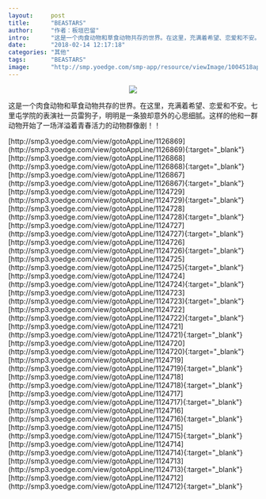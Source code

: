 ```yaml
---
layout:     post
title:      "BEASTARS"
author:     "作者：板垣巴留"
intro:      "这是一个肉食动物和草食动物共存的世界。在这里，充满着希望、恋爱和不安。七里屯学院的表演社一员雷狗子，明明是一条狼却意外的心思细腻。这样的他和一群动物开始了一场洋溢着青春活力的动物群像剧！！"
date:       "2018-02-14 12:17:18"
categories: "其他"
tags:       "BEASTARS"
image:      "http://smp.yoedge.com/smp-app/resource/viewImage/1004518appline.png"
---
```

<div style="text-align: center">
<p><img src="http://smp.yoedge.com/smp-app/resource/viewImage/1004518appline.png"/></p>
</div>
<p class="post-meta">
<span>这是一个肉食动物和草食动物共存的世界。在这里，充满着希望、恋爱和不安。七里屯学院的表演社一员雷狗子，明明是一条狼却意外的心思细腻。这样的他和一群动物开始了一场洋溢着青春活力的动物群像剧！！</span>
</p>
[http://smp3.yoedge.com/view/gotoAppLine/1126869](http://smp3.yoedge.com/view/gotoAppLine/1126869){:target="_blank"}
[http://smp3.yoedge.com/view/gotoAppLine/1126868](http://smp3.yoedge.com/view/gotoAppLine/1126868){:target="_blank"}
[http://smp3.yoedge.com/view/gotoAppLine/1126867](http://smp3.yoedge.com/view/gotoAppLine/1126867){:target="_blank"}
[http://smp3.yoedge.com/view/gotoAppLine/1124729](http://smp3.yoedge.com/view/gotoAppLine/1124729){:target="_blank"}
[http://smp3.yoedge.com/view/gotoAppLine/1124728](http://smp3.yoedge.com/view/gotoAppLine/1124728){:target="_blank"}
[http://smp3.yoedge.com/view/gotoAppLine/1124727](http://smp3.yoedge.com/view/gotoAppLine/1124727){:target="_blank"}
[http://smp3.yoedge.com/view/gotoAppLine/1124726](http://smp3.yoedge.com/view/gotoAppLine/1124726){:target="_blank"}
[http://smp3.yoedge.com/view/gotoAppLine/1124725](http://smp3.yoedge.com/view/gotoAppLine/1124725){:target="_blank"}
[http://smp3.yoedge.com/view/gotoAppLine/1124724](http://smp3.yoedge.com/view/gotoAppLine/1124724){:target="_blank"}
[http://smp3.yoedge.com/view/gotoAppLine/1124723](http://smp3.yoedge.com/view/gotoAppLine/1124723){:target="_blank"}
[http://smp3.yoedge.com/view/gotoAppLine/1124722](http://smp3.yoedge.com/view/gotoAppLine/1124722){:target="_blank"}
[http://smp3.yoedge.com/view/gotoAppLine/1124721](http://smp3.yoedge.com/view/gotoAppLine/1124721){:target="_blank"}
[http://smp3.yoedge.com/view/gotoAppLine/1124720](http://smp3.yoedge.com/view/gotoAppLine/1124720){:target="_blank"}
[http://smp3.yoedge.com/view/gotoAppLine/1124719](http://smp3.yoedge.com/view/gotoAppLine/1124719){:target="_blank"}
[http://smp3.yoedge.com/view/gotoAppLine/1124718](http://smp3.yoedge.com/view/gotoAppLine/1124718){:target="_blank"}
[http://smp3.yoedge.com/view/gotoAppLine/1124717](http://smp3.yoedge.com/view/gotoAppLine/1124717){:target="_blank"}
[http://smp3.yoedge.com/view/gotoAppLine/1124716](http://smp3.yoedge.com/view/gotoAppLine/1124716){:target="_blank"}
[http://smp3.yoedge.com/view/gotoAppLine/1124715](http://smp3.yoedge.com/view/gotoAppLine/1124715){:target="_blank"}
[http://smp3.yoedge.com/view/gotoAppLine/1124714](http://smp3.yoedge.com/view/gotoAppLine/1124714){:target="_blank"}
[http://smp3.yoedge.com/view/gotoAppLine/1124713](http://smp3.yoedge.com/view/gotoAppLine/1124713){:target="_blank"}
[http://smp3.yoedge.com/view/gotoAppLine/1124712](http://smp3.yoedge.com/view/gotoAppLine/1124712){:target="_blank"}


